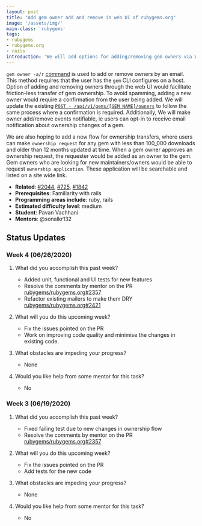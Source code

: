 ```yaml
---
layout: post
title: "Add gem owner add and remove in web UI of rubygems.org"
image: '/assets/img/'
main-class: 'rubygems'
tags:
- rubygems
- rubygems.org
- rails
introduction: 'We will add options for adding/removing gem owners via Web UI. Additionally, we will make owner add/remove events notifiable. We will also add a new flow for ownership transfers.'
---
```


`gem owner -a/r` [command](https://guides.rubygems.org/command-reference/#gem-owner) is used to add or remove owners by an email. This method requires that the user has the `gem` CLI configures on a host.
Option of adding and removing owners through the web UI would facilitate friction-less transfer of gem ownership. To avoid spamming, adding a new owner would require a confirmation from the user being added. We will update the existing [`POST - /api/v1/gems/[GEM NAME]/owners`](https://guides.rubygems.org/rubygems-org-api/) to follow the same process where a confirmation is required. Additionally,
We will make owner add/remove events notifiable, ie users can opt-in to receive email notification about ownership changes of a gem.

We are also hoping to add a new flow for ownership transfers, where users can make `ownership request` for any gem with less than 100_000 downloads and older than 12 months updated at time. When a gem owner approves an ownership request, the requester would be added as an owner to the gem. Gem owners who are looking for new maintainers/owners would be able to request `ownership application`. These application will be searchable and listed on a site wide link.

* **Related**: [#2044](https://github.com/rubygems/rubygems.org/issues/2044), [#725](https://github.com/rubygems/rubygems.org/issues/725), [#1842](https://github.com/rubygems/rubygems.org/pull/1842)
* **Prerequisites**: Familiarity with rails
* **Programming areas include**: ruby, rails
* **Estimated difficulty level**: medium
* **Student**: Pavan Vachhani
* **Mentors**: @sonalkr132

## Status Updates

### Week 4 (06/26/2020)

1. What did you accomplish this past week?
    - Added unit, functional and UI tests for new features
    - Resolve the comments by mentor on the PR [rubygems/rubygems.org#2357](https://github.com/rubygems/rubygems.org/pull/2357)
    - Refactor existing mailers to make them DRY [rubygems/rubygems.org#2421](https://github.com/rubygems/rubygems.org/pull/2421)

1. What will you do this upcoming week?
    - Fix the issues pointed on the PR
    - Work on improving code quality and minimise the changes in existing code.

1. What obstacles are impeding your progress?
    - None

1. Would you like help from some mentor for this task?
    - No

### Week 3 (06/19/2020)

1. What did you accomplish this past week?
    - Fixed failing test due to new changes in ownership flow
    - Resolve the comments by mentor on the PR [rubygems/rubygems.org#2357](https://github.com/rubygems/rubygems.org/pull/2357)

1. What will you do this upcoming week?
    - Fix the issues pointed on the PR
    - Add tests for the new code

1. What obstacles are impeding your progress?
    - None

1. Would you like help from some mentor for this task?
    - No
